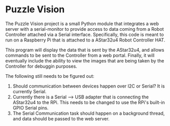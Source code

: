 # Puzzle Vision

The Puzzle Vision project is a small Python module that integrates a web server with a serial-monitor to provide access 
to data coming from a Robot Controller attached via a Serial interface. Specifically, this code is meant to run on a
Raspberry Pi that is attached to a AStar32u4 Robot Controller HAT. 

This program will display the data that is sent by the AStar32u4, and allows commands to be sent to the Controller
from a web portal. Finally, it will eventually include the ability to view the images that are being taken by
the Controller for debuggin purposes.

The following still needs to be figured out:

1. Should communication between devices happen over I2C or Serial? It is currently Serial.
2. Currently there is a Serial --> USB adapter that is connecting the AStar32u4 to the RPi. This needs to be changed to
use the RPi's built-in GPIO Serial pins.
3. The Serial Communication task should happen on a background thread, and data should be passed to the web server.
